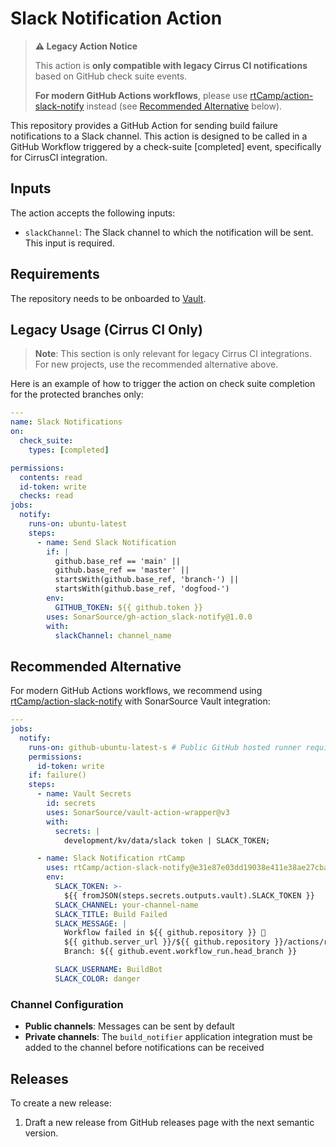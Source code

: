 # Slack Notification Action

> **⚠️ Legacy Action Notice**
>
> This action is **only compatible with legacy Cirrus CI notifications** based on GitHub check suite events.
>
> **For modern GitHub Actions workflows**, please use [rtCamp/action-slack-notify](https://github.com/rtCamp/action-slack-notify)
> instead (see [Recommended Alternative](#recommended-alternative) below).

This repository provides a GitHub Action for sending build failure notifications to a Slack channel.
This action is designed to be called in a GitHub Workflow triggered by a check-suite [completed] event, specifically for CirrusCI integration.

## Inputs

The action accepts the following inputs:

- `slackChannel`: The Slack channel to which the notification will be sent. This input is required.

## Requirements

The repository needs to be onboarded to [Vault](https://xtranet-sonarsource.atlassian.net/wiki/spaces/RE/pages/2466316312/HashiCorp+Vault#Onboarding-a-Repository-on-Vault).

## Legacy Usage (Cirrus CI Only)

> **Note**: This section is only relevant for legacy Cirrus CI integrations. For new projects, use the recommended alternative above.

Here is an example of how to trigger the action on check suite completion for the protected branches only:

```yaml
---
name: Slack Notifications
on:
  check_suite:
    types: [completed]

permissions:
  contents: read
  id-token: write
  checks: read
jobs:
  notify:
    runs-on: ubuntu-latest
    steps:
      - name: Send Slack Notification
        if: |
          github.base_ref == 'main' ||
          github.base_ref == 'master' ||
          startsWith(github.base_ref, 'branch-') ||
          startsWith(github.base_ref, 'dogfood-')
        env:
          GITHUB_TOKEN: ${{ github.token }}
        uses: SonarSource/gh-action_slack-notify@1.0.0
        with:
          slackChannel: channel_name
```

## Recommended Alternative

For modern GitHub Actions workflows, we recommend using
[rtCamp/action-slack-notify](https://github.com/rtCamp/action-slack-notify) with SonarSource Vault integration:

```yaml
---
jobs:
  notify:
    runs-on: github-ubuntu-latest-s # Public GitHub hosted runner required, Self-Hosted runners do not support Docker-in-Docker
    permissions:
      id-token: write
    if: failure()
    steps:
      - name: Vault Secrets
        id: secrets
        uses: SonarSource/vault-action-wrapper@v3
        with:
          secrets: |
            development/kv/data/slack token | SLACK_TOKEN;

      - name: Slack Notification rtCamp
        uses: rtCamp/action-slack-notify@e31e87e03dd19038e411e38ae27cbad084a90661 # v2.3.3
        env:
          SLACK_TOKEN: >-
            ${{ fromJSON(steps.secrets.outputs.vault).SLACK_TOKEN }}
          SLACK_CHANNEL: your-channel-name
          SLACK_TITLE: Build Failed
          SLACK_MESSAGE: |
            Workflow failed in ${{ github.repository }} 🚨
            ${{ github.server_url }}/${{ github.repository }}/actions/runs/${{ github.run_id }}
            Branch: ${{ github.event.workflow_run.head_branch }}

          SLACK_USERNAME: BuildBot
          SLACK_COLOR: danger
```

### Channel Configuration

- **Public channels**: Messages can be sent by default
- **Private channels**: The `build_notifier` application integration must be added to the channel before notifications can be received

## Releases

To create a new release:

1. Draft a new release from GitHub releases page with the next semantic version.
